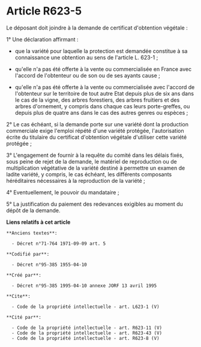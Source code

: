 # Article R623-5

Le déposant doit joindre à la demande de certificat d'obtention végétale : 

1° Une déclaration affirmant :

- que la variété pour laquelle la protection est demandée constitue à sa connaissance une obtention au sens de l'article L.
623-1 ;

- qu'elle n'a pas été offerte à la vente ou commercialisée en France avec l'accord de l'obtenteur ou de son ou de ses ayants
cause ;

- qu'elle n'a pas été offerte à la vente ou commercialisée avec l'accord de l'obtenteur sur le territoire de tout autre Etat
depuis plus de six ans dans le cas de la vigne, des arbres forestiers, des arbres fruitiers et des arbres d'ornement, y
compris dans chaque cas leurs porte-greffes, ou depuis plus de quatre ans dans le cas des autres genres ou espèces ; 

2° Le cas échéant, si la demande porte sur une variété dont la production commerciale exige l'emploi répété d'une variété
protégée, l'autorisation écrite du titulaire du certificat d'obtention végétale d'utiliser cette variété protégée ; 

3° L'engagement de fournir à la requête du comité dans les délais fixés, sous peine de rejet de la demande, le matériel de
reproduction ou de multiplication végétative de la variété destiné à permettre un examen de ladite variété, y compris, le cas
échéant, les différents composants héréditaires nécessaires à la reproduction de la variété ; 

4° Eventuellement, le pouvoir du mandataire ; 

5° La justification du paiement des redevances exigibles au moment du dépôt de la demande.

**Liens relatifs à cet article**

	**Anciens textes**:

	  - Décret n°71-764 1971-09-09 art. 5

	**Codifié par**:

	  - Décret n°95-385 1955-04-10

	**Créé par**:

	  - Décret n°95-385 1995-04-10 annexe JORF 13 avril 1995

	**Cite**:

	  - Code de la propriété intellectuelle - art. L623-1 (V)

	**Cité par**:

	  - Code de la propriété intellectuelle - art. R623-11 (V)
	  - Code de la propriété intellectuelle - art. R623-43 (V)
	  - Code de la propriété intellectuelle - art. R623-8 (V)
